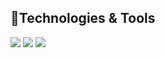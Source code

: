 🔧Technologies & Tools
----------
![](https://img.shields.io/badge/IDE-VisualStudio2019-informational?style=flat&logo=visual-studio-code&logoColor=white&color=2bbc8a)
![](https://img.shields.io/badge/Editor-Notepad++-informational?style=flat&logo=notepad%2B%2B&logoColor=white&color=2bbc8a)
![](https://img.shields.io/badge/Language-C#-informational?style=flat&logo=c-sharp&logoColor=white&color=2bbc8a)


<!--
**mikewcameron/mikewcameron** is a ✨ _special_ ✨ repository because its `README.md` (this file) appears on your GitHub profile.

Here are some ideas to get you started:

- 🔭 I’m currently working on ...
- 🌱 I’m currently learning ...
- 👯 I’m looking to collaborate on ...
- 🤔 I’m looking for help with ...
- 💬 Ask me about ...
- 📫 How to reach me: ...
- 😄 Pronouns: ...
- ⚡ Fun fact: ...
-->
